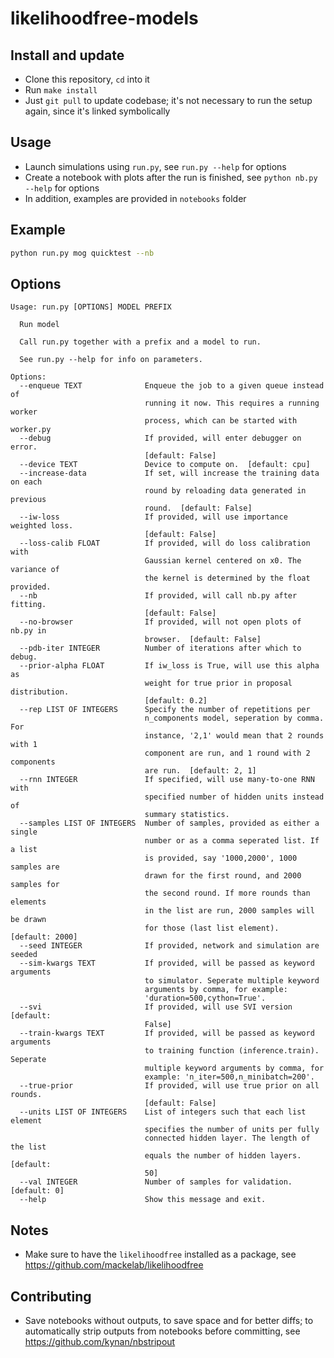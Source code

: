# likelihoodfree-models

## Install and update

- Clone this repository, `cd` into it
- Run `make install`
- Just `git pull` to update codebase; it's not necessary to run the setup again,
  since it's linked symbolically

## Usage

- Launch simulations using `run.py`, see `run.py --help` for options
- Create a notebook with plots after the run is finished, see `python nb.py --help` for options
- In addition, examples are provided in `notebooks` folder


## Example

```bash
python run.py mog quicktest --nb
```

## Options

```text
Usage: run.py [OPTIONS] MODEL PREFIX

  Run model

  Call run.py together with a prefix and a model to run.

  See run.py --help for info on parameters.

Options:
  --enqueue TEXT              Enqueue the job to a given queue instead of
                              running it now. This requires a running worker
                              process, which can be started with worker.py
  --debug                     If provided, will enter debugger on error.
                              [default: False]
  --device TEXT               Device to compute on.  [default: cpu]
  --increase-data             If set, will increase the training data on each
                              round by reloading data generated in previous
                              round.  [default: False]
  --iw-loss                   If provided, will use importance weighted loss.
                              [default: False]
  --loss-calib FLOAT          If provided, will do loss calibration with
                              Gaussian kernel centered on x0. The variance of
                              the kernel is determined by the float provided.
  --nb                        If provided, will call nb.py after fitting.
                              [default: False]
  --no-browser                If provided, will not open plots of nb.py in
                              browser.  [default: False]
  --pdb-iter INTEGER          Number of iterations after which to debug.
  --prior-alpha FLOAT         If iw_loss is True, will use this alpha as
                              weight for true prior in proposal distribution.
                              [default: 0.2]
  --rep LIST OF INTEGERS      Specify the number of repetitions per
                              n_components model, seperation by comma. For
                              instance, '2,1' would mean that 2 rounds with 1
                              component are run, and 1 round with 2 components
                              are run.  [default: 2, 1]
  --rnn INTEGER               If specified, will use many-to-one RNN with
                              specified number of hidden units instead of
                              summary statistics.
  --samples LIST OF INTEGERS  Number of samples, provided as either a single
                              number or as a comma seperated list. If a list
                              is provided, say '1000,2000', 1000 samples are
                              drawn for the first round, and 2000 samples for
                              the second round. If more rounds than elements
                              in the list are run, 2000 samples will be drawn
                              for those (last list element).  [default: 2000]
  --seed INTEGER              If provided, network and simulation are seeded
  --sim-kwargs TEXT           If provided, will be passed as keyword arguments
                              to simulator. Seperate multiple keyword
                              arguments by comma, for example:
                              'duration=500,cython=True'.
  --svi                       If provided, will use SVI version  [default:
                              False]
  --train-kwargs TEXT         If provided, will be passed as keyword arguments
                              to training function (inference.train). Seperate
                              multiple keyword arguments by comma, for
                              example: 'n_iter=500,n_minibatch=200'.
  --true-prior                If provided, will use true prior on all rounds.
                              [default: False]
  --units LIST OF INTEGERS    List of integers such that each list element
                              specifies the number of units per fully
                              connected hidden layer. The length of the list
                              equals the number of hidden layers.  [default:
                              50]
  --val INTEGER               Number of samples for validation.  [default: 0]
  --help                      Show this message and exit.
```

## Notes

- Make sure to have the `likelihoodfree` installed as a package, see https://github.com/mackelab/likelihoodfree


## Contributing

- Save notebooks without outputs, to save space and for better diffs; to automatically strip outputs from notebooks before committing, see https://github.com/kynan/nbstripout
